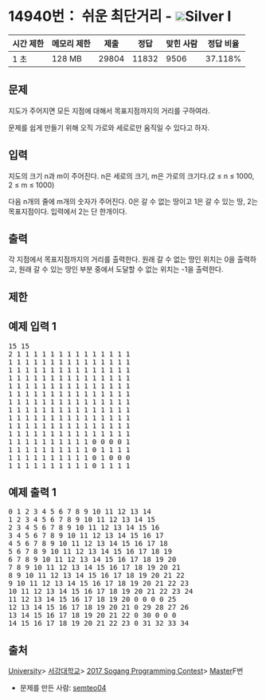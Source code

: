 # 14940번： 쉬운 최단거리 - <img src="https://static.solved.ac/tier_small/10.svg" style="height:20px" />Silver I


| 시간 제한 | 메모리 제한 | 제출 | 정답 | 맞힌 사람 | 정답 비율 |
| --- | --- | --- | --- | --- | --- |
| 1 초 | 128 MB | 29804 | 11832 | 9506 | 37.118% |


## 문제


지도가 주어지면 모든 지점에 대해서 목표지점까지의 거리를 구하여라.

문제를 쉽게 만들기 위해 오직 가로와 세로로만 움직일 수 있다고 하자.




## 입력


지도의 크기 n과 m이 주어진다. n은 세로의 크기, m은 가로의 크기다.(2 ≤ n ≤ 1000, 2 ≤ m ≤ 1000)

다음 n개의 줄에 m개의 숫자가 주어진다. 0은 갈 수 없는 땅이고 1은 갈 수 있는 땅, 2는 목표지점이다. 입력에서 2는 단 한개이다.




## 출력


각 지점에서 목표지점까지의 거리를 출력한다. 원래 갈 수 없는 땅인 위치는 0을 출력하고, 원래 갈 수 있는 땅인 부분 중에서 도달할 수 없는 위치는 -1을 출력한다.




## 제한




## 예제 입력 1


<pre>15 15
2 1 1 1 1 1 1 1 1 1 1 1 1 1 1
1 1 1 1 1 1 1 1 1 1 1 1 1 1 1
1 1 1 1 1 1 1 1 1 1 1 1 1 1 1
1 1 1 1 1 1 1 1 1 1 1 1 1 1 1
1 1 1 1 1 1 1 1 1 1 1 1 1 1 1
1 1 1 1 1 1 1 1 1 1 1 1 1 1 1
1 1 1 1 1 1 1 1 1 1 1 1 1 1 1
1 1 1 1 1 1 1 1 1 1 1 1 1 1 1
1 1 1 1 1 1 1 1 1 1 1 1 1 1 1
1 1 1 1 1 1 1 1 1 1 1 1 1 1 1
1 1 1 1 1 1 1 1 1 1 1 1 1 1 1
1 1 1 1 1 1 1 1 1 1 0 0 0 0 1
1 1 1 1 1 1 1 1 1 1 0 1 1 1 1
1 1 1 1 1 1 1 1 1 1 0 1 0 0 0
1 1 1 1 1 1 1 1 1 1 0 1 1 1 1
</pre>


## 예제 출력 1


<pre>0 1 2 3 4 5 6 7 8 9 10 11 12 13 14
1 2 3 4 5 6 7 8 9 10 11 12 13 14 15
2 3 4 5 6 7 8 9 10 11 12 13 14 15 16
3 4 5 6 7 8 9 10 11 12 13 14 15 16 17
4 5 6 7 8 9 10 11 12 13 14 15 16 17 18
5 6 7 8 9 10 11 12 13 14 15 16 17 18 19
6 7 8 9 10 11 12 13 14 15 16 17 18 19 20
7 8 9 10 11 12 13 14 15 16 17 18 19 20 21
8 9 10 11 12 13 14 15 16 17 18 19 20 21 22
9 10 11 12 13 14 15 16 17 18 19 20 21 22 23
10 11 12 13 14 15 16 17 18 19 20 21 22 23 24
11 12 13 14 15 16 17 18 19 20 0 0 0 0 25
12 13 14 15 16 17 18 19 20 21 0 29 28 27 26
13 14 15 16 17 18 19 20 21 22 0 30 0 0 0
14 15 16 17 18 19 20 21 22 23 0 31 32 33 34
</pre>






## 출처


[University](/category/5)> [서강대학교](/category/83)> [2017 Sogang Programming Contest](/category/691)> [Master](/category/detail/1809)F번
- 문제를 만든 사람: [semteo04](/user/semteo04)




